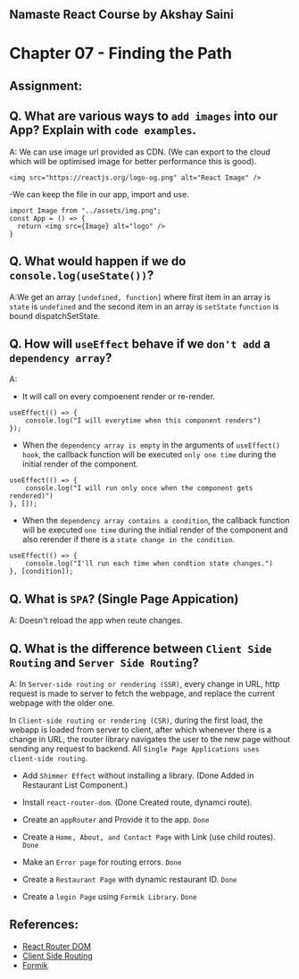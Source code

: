 ## Namaste React Course by Akshay Saini

# Chapter 07 - Finding the Path

## Assignment:

## Q. What are various ways to `add images` into our App? Explain with `code examples`.

A: We can use image url provided as CDN. (We can export to the cloud which will be optimised image for better performance this is good).

```
<img src="https://reactjs.org/logo-og.png" alt="React Image" />
```

-We can keep the file in our app, import and use.

```
import Image from "../assets/img.png";
const App = () => {
  return <img src={Image} alt="logo" />
}

```

## Q. What would happen if we do `console.log(useState())`?

A:We get an array `[undefined, function]` where first item in an array is `state` is `undefined` and the second item in an array is `setState` `function` is bound dispatchSetState.

## Q. How will `useEffect` behave if we `don't add` a `dependency array`?

A:

-   It will call on every compoenent render or re-render.

```
useEffect(() => {
	console.log("I will everytime when this component renders")
});
```

-   When the `dependency array is empty` in the arguments of `useEffect() hook`, the callback function will be executed `only one time` during the initial render of the component.

```
useEffect(() => {
	console.log("I will run only once when the component gets rendered)")
}, []);
```

-   When the `dependency array contains a condition`, the callback function will be executed `one time` during the initial render of the component and also rerender if there is a `state change in the condition`.

```
useEffect(() => {
	console.log("I'll run each time when condtion state changes.")
}, [condition]);
```

## Q. What is `SPA`? (Single Page Appication)

A: Doesn't reload the app when reute changes.

## Q. What is the difference between `Client Side Routing` and `Server Side Routing`?

A: In `Server-side routing or rendering (SSR)`, every change in URL, http request is made to server to fetch the webpage, and replace the current webpage with the older one.

In `Client-side routing or rendering (CSR)`, during the first load, the webapp is loaded from server to client, after which whenever there is a change in URL, the router library navigates the user to the new page without sending any request to backend. All `Single Page Applications uses client-side routing`.

-   Add `Shimmer Effect` without installing a library. (Done Added in Restaurant List Component.)

-   Install `react-router-dom`. (Done Created route, dynamci route).

-   Create an `appRouter` and Provide it to the app. `Done`
-   Create a `Home, About, and Contact Page` with Link (use child routes). `Done`
-   Make an `Error page` for routing errors. `Done`
-   Create a `Restaurant Page` with dynamic restaurant ID. `Done`
-   Create a `login Page` using `Formik Library`. `Done`

## References:

-   [React Router DOM](https://reactrouter.com/en/main)
-   [Client Side Routing](https://reactrouter.com/en/main/start/overview)
-   [Formik](https://formik.org/)
